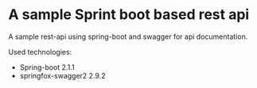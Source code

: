 # A sample Sprint boot based rest api

A sample rest-api using spring-boot and swagger for api documentation. 

Used technologies:

* Spring-boot 2.1.1
* springfox-swagger2 2.9.2
  
